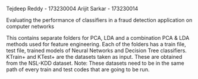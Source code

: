 Tejdeep Reddy - 173230004
Arijit Sarkar - 173230014

Evaluating the performance of classifiers in a fraud detection application on computer networks

This contains separate folders for PCA, LDA and a combination PCA & LDA methods used for feature engineering. Each of the folders has a train file, test file, trained models of Neural Networks and Decision Tree classifiers. KTrain+ and KTest+ are the datasets taken as input. These are obtained from the NSL-KDD dataset. 
Note: These datasets need to be in the same path of every train and test codes that are going to be run.
